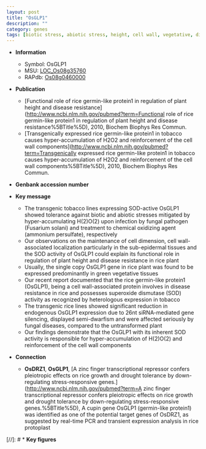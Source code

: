 ```yaml
---
layout: post
title: "OsGLP1"
description: ""
category: genes
tags: [biotic stress, abiotic stress, height, cell wall, vegetative, disease resistance, disease, dwarf]
---
```


* **Information**  
    + Symbol: OsGLP1  
    + MSU: [LOC_Os08g35760](http://rice.uga.edu/cgi-bin/ORF_infopage.cgi?orf=LOC_Os08g35760)  
    + RAPdb: [Os08g0460000](https://rapdb.dna.affrc.go.jp/locus/?name=Os08g0460000)  

* **Publication**  
    + [Functional role of rice germin-like protein1 in regulation of plant height and disease resistance](http://www.ncbi.nlm.nih.gov/pubmed?term=Functional role of rice germin-like protein1 in regulation of plant height and disease resistance%5BTitle%5D), 2010, Biochem Biophys Res Commun.
    + [Transgenically expressed rice germin-like protein1 in tobacco causes hyper-accumulation of H2O2 and reinforcement of the cell wall components](http://www.ncbi.nlm.nih.gov/pubmed?term=Transgenically expressed rice germin-like protein1 in tobacco causes hyper-accumulation of H2O2 and reinforcement of the cell wall components%5BTitle%5D), 2010, Biochem Biophys Res Commun.

* **Genbank accession number**  

* **Key message**  
    + The transgenic tobacco lines expressing SOD-active OsGLP1 showed tolerance against biotic and abiotic stresses mitigated by hyper-accumulating H(2)O(2) upon infection by fungal pathogen (Fusarium solani) and treatment to chemical oxidizing agent (ammonium persulfate), respectively
    + Our observations on the maintenance of cell dimension, cell wall-associated localization particularly in the sub-epidermal tissues and the SOD activity of OsGLP1 could explain its functional role in regulation of plant height and disease resistance in rice plant
    + Usually, the single copy OsGLP1 gene in rice plant was found to be expressed predominantly in green vegetative tissues
    + Our recent report documented that the rice germin-like protein1 (OsGLP1), being a cell wall-associated protein involves in disease resistance in rice and possesses superoxide dismutase (SOD) activity as recognized by heterologous expression in tobacco
    + The transgenic rice lines showed significant reduction in endogenous OsGLP1 expression due to 26nt siRNA-mediated gene silencing, displayed semi-dwarfism and were affected seriously by fungal diseases, compared to the untransformed plant
    + Our findings demonstrate that the OsGLP1 with its inherent SOD activity is responsible for hyper-accumulation of H(2)O(2) and reinforcement of the cell wall components

* **Connection**  
    + __OsDRZ1__, __OsGLP1__, [A zinc finger transcriptional repressor confers pleiotropic effects on rice growth and drought tolerance by down-regulating stress-responsive genes.](http://www.ncbi.nlm.nih.gov/pubmed?term=A zinc finger transcriptional repressor confers pleiotropic effects on rice growth and drought tolerance by down-regulating stress-responsive genes.%5BTitle%5D),  A cupin gene OsGLP1 (germin-like protein1) was identified as one of the potential target genes of OsDRZ1, as suggested by real-time PCR and transient expression analysis in rice protoplast

[//]: # * **Key figures**  


